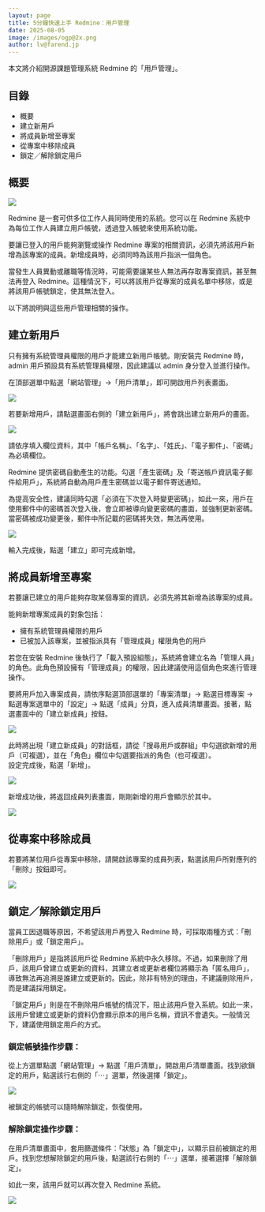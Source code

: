 ```yaml
---
layout: page
title: 5分鐘快速上手 Redmine：用戶管理
date: 2025-08-05
image: /images/ogp@2x.png
author: lv@farend.jp
---
```


本文將介紹開源課題管理系統 Redmine 的「用戶管理」。

## 目錄

- 概要
- 建立新用戶 
- 將成員新增至專案
- 從專案中移除成員
- 鎖定／解除鎖定用戶

## 概要

![](images/users-01@2x.png)

Redmine 是一套可供多位工作人員同時使用的系統。您可以在 Redmine 系統中為每位工作人員建立用戶帳號，透過登入帳號來使用系統功能。

要讓已登入的用戶能夠瀏覽或操作 Redmine 專案的相關資訊，必須先將該用戶新增為該專案的成員。新增成員時，必須同時為該用戶指派一個角色。

當發生人員異動或離職等情況時，可能需要讓某些人無法再存取專案資訊，甚至無法再登入 Redmine。這種情況下，可以將該用戶從專案的成員名單中移除，或是將該用戶帳號鎖定，使其無法登入。

以下將說明與這些用戶管理相關的操作。

## 建立新用戶

只有擁有系統管理員權限的用戶才能建立新用戶帳號。剛安裝完 Redmine 時，admin 用戶預設具有系統管理員權限，因此建議以 admin 身分登入並進行操作。

在頂部選單中點選「網站管理」→「用戶清單」，即可開啟用戶列表畫面。

![](images/users-02@2x.png)

若要新增用戶，請點選畫面右側的「建立新用戶」，將會跳出建立新用戶的畫面。

![](images/users-03@2x.png)

請依序填入欄位資料，其中「帳戶名稱」、「名字」、「姓氏」、「電子郵件」、「密碼」為必填欄位。

Redmine 提供密碼自動產生的功能。勾選「產生密碼」及「寄送帳戶資訊電子郵件給用戶」，系統將自動為用戶產生密碼並以電子郵件寄送通知。

為提高安全性，建議同時勾選「必須在下次登入時變更密碼」，如此一來，用戶在使用郵件中的密碼首次登入後，會立即被導向變更密碼的畫面，並強制更新密碼。當密碼被成功變更後，郵件中所記載的密碼將失效，無法再使用。

![](images/users-04@2x.png)

輸入完成後，點選「建立」即可完成新增。

## 將成員新增至專案

若要讓已建立的用戶能夠存取某個專案的資訊，必須先將其新增為該專案的成員。

能夠新增專案成員的對象包括：

- 擁有系統管理員權限的用戶
- 已被加入該專案，並被指派具有「管理成員」權限角色的用戶

若您在安裝 Redmine 後執行了「載入預設組態」，系統將會建立名為「管理人員」的角色。此角色預設擁有「管理成員」的權限，因此建議使用這個角色來進行管理操作。

要將用戶加入專案成員，請依序點選頂部選單的「專案清單」→ 點選目標專案 → 點選專案選單中的「設定」→ 點選「成員」分頁，進入成員清單畫面。接著，點選畫面中的「建立新成員」按鈕。

![](images/users-05@2x.png)

此時將出現「建立新成員」的對話框，請從「搜尋用戶或群組」中勾選欲新增的用戶（可複選），並在「角色」欄位中勾選要指派的角色（也可複選）。  
設定完成後，點選「新增」。

![](images/users-06@2x.png)

新增成功後，將返回成員列表畫面，剛剛新增的用戶會顯示於其中。

![](images/users-07@2x.png)

## 從專案中移除成員

若要將某位用戶從專案中移除，請開啟該專案的成員列表，點選該用戶所對應列的「刪除」按鈕即可。

![](images/users-08@2x.png)

## 鎖定／解除鎖定用戶

當員工因退職等原因，不希望該用戶再登入 Redmine 時，可採取兩種方式：「刪除用戶」或「鎖定用戶」。

「刪除用戶」是指將該用戶從 Redmine 系統中永久移除。不過，如果刪除了用戶，該用戶曾建立或更新的資料，其建立者或更新者欄位將顯示為「匿名用戶」，導致無法再追溯是誰建立或更新的。因此，除非有特別的理由，不建議刪除用戶，而是建議採用鎖定。

「鎖定用戶」則是在不刪除用戶帳號的情況下，阻止該用戶登入系統。如此一來，該用戶曾建立或更新的資料仍會顯示原本的用戶名稱，資訊不會遺失。一般情況下，建議使用鎖定用戶的方式。

### 鎖定帳號操作步驟：

從上方選單點選「網站管理」→ 點選「用戶清單」，開啟用戶清單畫面。找到欲鎖定的用戶，點選該行右側的「⋯」選單，然後選擇「鎖定」。

![](images/users-09@2x.png)

被鎖定的帳號可以隨時解除鎖定，恢復使用。

### 解除鎖定操作步驟：

在用戶清單畫面中，套用篩選條件：「狀態」為「鎖定中」，以顯示目前被鎖定的用戶。找到您想解除鎖定的用戶後，點選該行右側的「⋯」選單，接著選擇「解除鎖定」。

如此一來，該用戶就可以再次登入 Redmine 系統。

![](images/users-10@2x.png)
